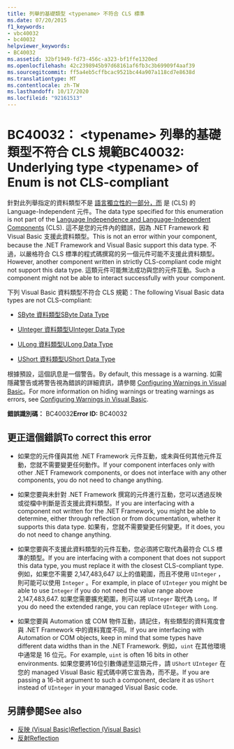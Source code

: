 ```yaml
---
title: 列舉的基礎類型 <typename> 不符合 CLS 標準
ms.date: 07/20/2015
f1_keywords:
- vbc40032
- bc40032
helpviewer_keywords:
- BC40032
ms.assetid: 32bf1949-fd73-456c-a323-bf1ffe1320ed
ms.openlocfilehash: 42c2398945b97d68161af6fb3c3b69909f4aaf39
ms.sourcegitcommit: ff5a4eb5cffbcac9521bc44a907a118cd7e8638d
ms.translationtype: MT
ms.contentlocale: zh-TW
ms.lasthandoff: 10/17/2020
ms.locfileid: "92161513"
---
```

# <a name="bc40032-underlying-type-typename-of-enum-is-not-cls-compliant"></a><span data-ttu-id="4620e-102">BC40032： \<typename> 列舉的基礎類型不符合 CLS 規範</span><span class="sxs-lookup"><span data-stu-id="4620e-102">BC40032: Underlying type \<typename> of Enum is not CLS-compliant</span></span>

<span data-ttu-id="4620e-103">針對此列舉指定的資料類型不是 [語言獨立性的一部分，而](../../../standard/language-independence-and-language-independent-components.md) 是 (CLS) 的 Language-Independent 元件。</span><span class="sxs-lookup"><span data-stu-id="4620e-103">The data type specified for this enumeration is not part of the [Language Independence and Language-Independent Components](../../../standard/language-independence-and-language-independent-components.md) (CLS).</span></span> <span data-ttu-id="4620e-104">這不是您的元件內的錯誤，因為 .NET Framework 和 Visual Basic 支援此資料類型。</span><span class="sxs-lookup"><span data-stu-id="4620e-104">This is not an error within your component, because the .NET Framework and Visual Basic support this data type.</span></span> <span data-ttu-id="4620e-105">不過，以嚴格符合 CLS 標準的程式碼撰寫的另一個元件可能不支援此資料類型。</span><span class="sxs-lookup"><span data-stu-id="4620e-105">However, another component written in strictly CLS-compliant code might not support this data type.</span></span> <span data-ttu-id="4620e-106">這類元件可能無法成功與您的元件互動。</span><span class="sxs-lookup"><span data-stu-id="4620e-106">Such a component might not be able to interact successfully with your component.</span></span>

 <span data-ttu-id="4620e-107">下列 Visual Basic 資料類型不符合 CLS 規範：</span><span class="sxs-lookup"><span data-stu-id="4620e-107">The following Visual Basic data types are not CLS-compliant:</span></span>

- [<span data-ttu-id="4620e-108">SByte 資料類型</span><span class="sxs-lookup"><span data-stu-id="4620e-108">SByte Data Type</span></span>](../data-types/sbyte-data-type.md)

- [<span data-ttu-id="4620e-109">UInteger 資料類型</span><span class="sxs-lookup"><span data-stu-id="4620e-109">UInteger Data Type</span></span>](../data-types/uinteger-data-type.md)

- [<span data-ttu-id="4620e-110">ULong 資料類型</span><span class="sxs-lookup"><span data-stu-id="4620e-110">ULong Data Type</span></span>](../data-types/ulong-data-type.md)

- [<span data-ttu-id="4620e-111">UShort 資料類型</span><span class="sxs-lookup"><span data-stu-id="4620e-111">UShort Data Type</span></span>](../data-types/ushort-data-type.md)

 <span data-ttu-id="4620e-112">根據預設，這個訊息是一個警告。</span><span class="sxs-lookup"><span data-stu-id="4620e-112">By default, this message is a warning.</span></span> <span data-ttu-id="4620e-113">如需隱藏警告或將警告視為錯誤的詳細資訊，請參閱 [Configuring Warnings in Visual Basic](/visualstudio/ide/configuring-warnings-in-visual-basic)。</span><span class="sxs-lookup"><span data-stu-id="4620e-113">For more information on hiding warnings or treating warnings as errors, see [Configuring Warnings in Visual Basic](/visualstudio/ide/configuring-warnings-in-visual-basic).</span></span>

 <span data-ttu-id="4620e-114">**錯誤識別碼：** BC40032</span><span class="sxs-lookup"><span data-stu-id="4620e-114">**Error ID:** BC40032</span></span>

## <a name="to-correct-this-error"></a><span data-ttu-id="4620e-115">更正這個錯誤</span><span class="sxs-lookup"><span data-stu-id="4620e-115">To correct this error</span></span>

- <span data-ttu-id="4620e-116">如果您的元件僅與其他 .NET Framework 元件互動，或未與任何其他元件互動，您就不需要變更任何動作。</span><span class="sxs-lookup"><span data-stu-id="4620e-116">If your component interfaces only with other .NET Framework components, or does not interface with any other components, you do not need to change anything.</span></span>

- <span data-ttu-id="4620e-117">如果您要與未針對 .NET Framework 撰寫的元件進行互動，您可以透過反映或從檔中判斷是否支援此資料類型。</span><span class="sxs-lookup"><span data-stu-id="4620e-117">If you are interfacing with a component not written for the .NET Framework, you might be able to determine, either through reflection or from documentation, whether it supports this data type.</span></span> <span data-ttu-id="4620e-118">如果有，您就不需要變更任何變更。</span><span class="sxs-lookup"><span data-stu-id="4620e-118">If it does, you do not need to change anything.</span></span>

- <span data-ttu-id="4620e-119">如果您要與不支援此資料類型的元件互動，您必須將它取代為最符合 CLS 標準的類型。</span><span class="sxs-lookup"><span data-stu-id="4620e-119">If you are interfacing with a component that does not support this data type, you must replace it with the closest CLS-compliant type.</span></span> <span data-ttu-id="4620e-120">例如，如果您不需要 2,147,483,647 以上的值範圍，而且不使用 `UInteger` ，則可能可以使用 `Integer` 。</span><span class="sxs-lookup"><span data-stu-id="4620e-120">For example, in place of `UInteger` you might be able to use `Integer` if you do not need the value range above 2,147,483,647.</span></span> <span data-ttu-id="4620e-121">如果您需要擴充範圍，則可以將 `UInteger` 取代為 `Long`。</span><span class="sxs-lookup"><span data-stu-id="4620e-121">If you do need the extended range, you can replace `UInteger` with `Long`.</span></span>

- <span data-ttu-id="4620e-122">如果您要與 Automation 或 COM 物件互動，請記住，有些類型的資料寬度會與 .NET Framework 中的資料寬度不同。</span><span class="sxs-lookup"><span data-stu-id="4620e-122">If you are interfacing with Automation or COM objects, keep in mind that some types have different data widths than in the .NET Framework.</span></span> <span data-ttu-id="4620e-123">例如，`uint` 在其他環境中通常是 16 位元。</span><span class="sxs-lookup"><span data-stu-id="4620e-123">For example, `uint` is often 16 bits in other environments.</span></span> <span data-ttu-id="4620e-124">如果您要將16位引數傳遞至這類元件，請 `UShort` `UInteger` 在您的 managed Visual Basic 程式碼中將它宣告為，而不是。</span><span class="sxs-lookup"><span data-stu-id="4620e-124">If you are passing a 16-bit argument to such a component, declare it as `UShort` instead of `UInteger` in your managed Visual Basic code.</span></span>

## <a name="see-also"></a><span data-ttu-id="4620e-125">另請參閱</span><span class="sxs-lookup"><span data-stu-id="4620e-125">See also</span></span>

- [<span data-ttu-id="4620e-126">反映 (Visual Basic)</span><span class="sxs-lookup"><span data-stu-id="4620e-126">Reflection (Visual Basic)</span></span>](../../programming-guide/concepts/reflection.md)
- [<span data-ttu-id="4620e-127">反射</span><span class="sxs-lookup"><span data-stu-id="4620e-127">Reflection</span></span>](../../../framework/reflection-and-codedom/reflection.md)
